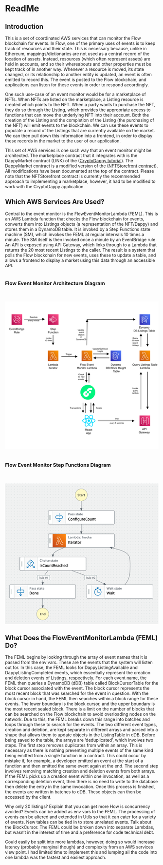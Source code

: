 # ReadMe

## Introduction

This is a set of coordinated AWS services that can monitor the Flow blockchain for events. In Flow, one of the primary uses of events is to keep track of resources and their state. This is necessary because, unlike in Ethereum, mappings/dictionaries are not used as a central record of the location of assets. Instead, resources (which often represent assets) are held in accounts, and so their whereabouts and other properties must be kept track of in another way. Whenever a resource is moved, its state changed, or its relationship to another entity is updated, an event is often emitted to record this. The event is posted to the Flow blockchain, and applications can listen for these events in order to respond accordingly.

One such use-case of an event monitor would be for a marketplace of NFTs. When NFTs are listed on the marketplace, a Listing resource is created which points to the NFT. When a party wants to purchase the NFT, they do so through the Listing, which provides the appropriate access to functions that can move the underlying NFT into their account. Both the creation of the Listing and the completion of the Listing (the purchasing of the NFT) will emit events to the blockchain. We can use these events to populate a record of the Listings that are currently available on the market. We can then pull down this information into a frontend, in order to display these records in the market to the user of our application.

This set of AWS services is one such way that an event monitor might be architected. The marketplace contract that it integrates with is the DappyMarket contract (LINK) of the ([CryptoDappy tutorial](https://www.cryptodappy.com/)). The DappyMarket contract is a modified version of the ([NFTStorefront contract](https://github.com/onflow/nft-storefront)). All modifications have been documented at the top of the contract. Please note that the NFTStorefront contract is currently the recommended approach to implementing a marketplace, however, it had to be modified to work with the CryptoDappy application.

## Which AWS Services Are Used? 

Central to the event monitor is the FlowEventMonitorLambda (FEML). This is an AWS Lambda function that checks the Flow blockchain for events, converts them into Listings objects (a representation of the NFT/Dappy) and stores them in a DynamoDB table. It is invoked by a Step Functions state machine (SM), which invokes the FEML at regular intervals 10 times a minute. The SM itself is then invoked once a minute by an EventBridge rule. An API is exposed using API Gateway, which links through to a Lambda that returns the 20 most recent Listings to the caller. The result is a system that polls the Flow blockchain for new events, uses these to update a table, and allows a frontend to display a market using this data through an accessible API. 
\
&nbsp;

### Flow Event Monitor Architecture Diagram
\
&nbsp;
![Flow Event Monitor Architecture Diagram](./assets/CryptoDappies_MarketPlace_AWS_Architecture.png?raw=true "Flow Event Monitor Architecture")
\
&nbsp;

### Flow Event Monitor Step Functions Diagram
\
&nbsp;
![Flow Event Monitor Step Functions Diagram](./assets/CryptoDappies_AWS_StepFunction.png?raw=true "Flow Event Monitor Step Functions")

## What Does the FlowEventMonitorLambda (FEML) Do?

The FEML begins by looking through the array of event names that it is passed from the env vars. These are the events that the system will listen out for. In this case, the FEML looks for DappyListingAvailable and DappyListingCompleted events, which essentially represent the creation and deletion events of Listings, respectively. For each event name, the FEML then queries a DynamoDB (dDB) table called BlockCursorTable for the block cursor associated with the event. The block cursor represents the most recent block that was searched for the event in question. With the block cursor in hand, the FEML then searches within a block range for these events. The lower boundary is the block cursor, and the upper boundary is the most recent sealed block. There is a limit on the number of blocks that can be searched on the Flow blockchain to avoid overloading nodes on the network. Due to this, the FEML breaks down this range into batches and loops through these to search for the events. The two different event types, creation and deletion, are kept separate in different arrays and parsed into a shape that allows them to update objects in the ListingTable in dDB. Before being saved to the table, the arrays are ‘deduplicated’, which involves two steps. The first step removes duplicates from within an array. This is necessary as there is nothing preventing multiple events of the same kind being emitted from a single function in a contract. This could occur by mistake if, for example, a developer emitted an event at the start of a function and then emitted the same event again at the end. The second step involves removing matching creation and deletion events from both arrays. If the FEML picks up a creation event within one invocation, as well as a corresponding deletion event, then there is no need to write to the database then delete the entry in the same invocation. Once this process is finished, the events are written in batches to dDB. These objects can then be accessed by the client. 
 

Why only 20 listings? Explain that you can get more
How is concurrency avoided?
Events can be added as env vars to the FEML.
The processing of events can be altered and extended in Utils so that it can cater for a variety of events.
New tables can be tied in to store unrelated events.
Talk about the BlockCursor.
The FEML could be broken down into separate Lambdas, but wasn’t in the interest of time and a preference for code technical debt.

Could easily be split into more lambdas, however, doing so would increase latency (probably marginal though) and complexity from an AWS services view point. I had limited time to implement this and lumping all the code into one lambda was the fastest and easiest approach. 